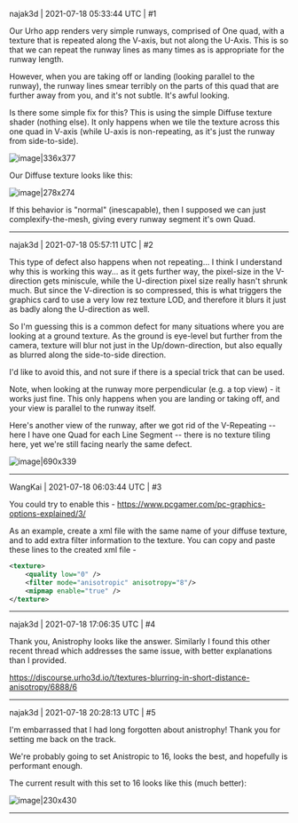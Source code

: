 najak3d | 2021-07-18 05:33:44 UTC | #1

Our Urho app renders very simple runways, comprised of One quad, with a texture that is repeated along the V-axis, but not along the U-Axis.    This is so that we can repeat the runway lines as many times as is appropriate for the runway length.

However, when you are taking off or landing (looking parallel to the runway), the runway lines smear terribly on the parts of this quad that are further away from you, and it's not subtle.   It's awful looking.

Is there some simple fix for this?  This is using the simple Diffuse texture shader (nothing else).  It only happens when we tile the texture across this one quad in V-axis (while U-axis is non-repeating, as it's just the runway from side-to-side).

![image|336x377](upload://p7T0SzlHpdwjsZ2GuFD15ZEVF6J.png)

Our Diffuse texture looks like this:

![image|278x274](upload://qhfGjtMqbeclAdV6SvxIG4dBIfF.png)


If this behavior is "normal" (inescapable), then I supposed we can just complexify-the-mesh, giving every runway segment it's own Quad.

-------------------------

najak3d | 2021-07-18 05:57:11 UTC | #2

This type of defect also happens when not repeating...    I think I understand why this is working this way... as it gets further way, the pixel-size in the V-direction gets miniscule, while the U-direction pixel size really hasn't shrunk much.   But since the V-direction is so compressed, this is what triggers the graphics card to use a very low rez texture LOD, and therefore it blurs it just as badly along the U-direction as well.

So I'm guessing this is a common defect for many situations where you are looking at a ground texture.  As the ground is eye-level but further from the camera, texture will blur not just in the Up/down-direction, but also equally as blurred along the side-to-side direction.

I'd like to avoid this, and not sure if there is a special trick that can be used.

Note, when looking at the runway more perpendicular (e.g. a top view) - it works just fine.  This only happens when you are landing or taking off, and your view is parallel to the runway itself.

Here's another view of the runway, after we got rid of the V-Repeating -- here I have one Quad for each Line Segment -- there is no texture tiling here, yet we're still facing nearly the same defect.

![image|690x339](upload://knqFd1JxvzoDvJcZ6urGHNBvuWf.png)

-------------------------

WangKai | 2021-07-18 06:03:44 UTC | #3

You could try to enable this -
https://www.pcgamer.com/pc-graphics-options-explained/3/

As an example, create a xml file with the same name of your diffuse texture, and to add extra filter information to the texture. You can copy and paste these lines to the created xml file -
```xml
<texture>
    <quality low="0" />
    <filter mode="anisotropic" anisotropy="8"/>
    <mipmap enable="true" />
</texture>

```

-------------------------

najak3d | 2021-07-18 17:06:35 UTC | #4

Thank you, Anistrophy looks like the answer.   Similarly I found this other recent thread which addresses the same issue, with better explanations than I provided.

https://discourse.urho3d.io/t/textures-blurring-in-short-distance-anisotropy/6888/6

-------------------------

najak3d | 2021-07-18 20:28:13 UTC | #5

I'm embarrassed that I had long forgotten about anistrophy!   Thank you for setting me back on the track.

We're probably going to set Anistropic to 16, looks the best, and hopefully is performant enough.

The current result with this set to 16 looks like this  (much better):

![image|230x430](upload://p4t6vKcOZZ95SYSoWWS2E8ABaeM.png)

-------------------------

